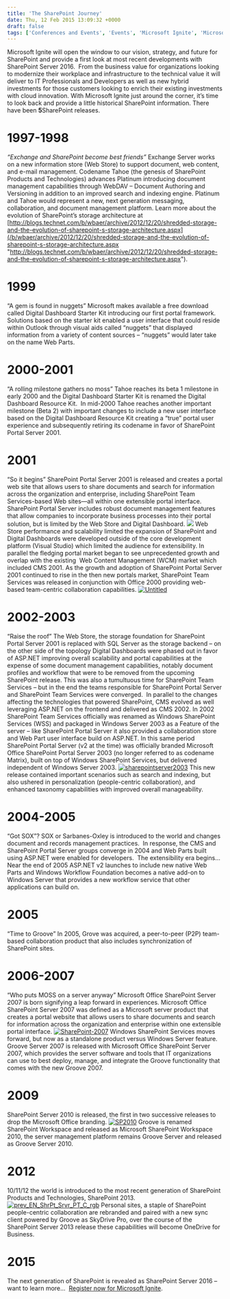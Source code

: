 ```yaml
---
title: 'The SharePoint Journey'
date: Thu, 12 Feb 2015 13:09:32 +0000
draft: false
tags: ['Conferences and Events', 'Events', 'Microsoft Ignite', 'Microsoft Office SharePoint Server 2007', 'OneDrive for Business', 'SharePoint', 'SharePoint Foundation 2010', 'SharePoint Portal Server 2003', 'SharePoint Server 2010', 'SharePoint Server 2013', 'SharePoint Server 2016', 'Windows SharePoint Services 2.0', 'Windows SharePoint Services 3.0']
---
```


Microsoft Ignite will open the window to our vision, strategy, and future for SharePoint and provide a first look at most recent developments with SharePoint Server 2016.  From the business value for organizations looking to modernize their workplace and infrastructure to the technical value it will deliver to IT Professionals and Developers as well as new hybrid investments for those customers looking to enrich their existing investments with cloud innovation. With Microsoft Ignite just around the corner, it’s time to look back and provide a little historical SharePoint information. There have been **5**SharePoint releases.

1997-1998
=========

_“Exchange and SharePoint become best friends”_ Exchange Server works on a new information store (Web Store) to support document, web content, and e-mail management. Codename Tahoe (the genesis of SharePoint Products and Technologies) advances Platinum introducing document management capabilities through WebDAV – Document Authoring and Versioning in addition to an improved search and indexing engine. Platinum and Tahoe would represent a new, next generation messaging, collaboration, and document management platform. Learn more about the evolution of SharePoint’s storage architecture at [http://blogs.technet.com/b/wbaer/archive/2012/12/20/shredded-storage-and-the-evolution-of-sharepoint-s-storage-architecture.aspx](/b/wbaer/archive/2012/12/20/shredded-storage-and-the-evolution-of-sharepoint-s-storage-architecture.aspx "http://blogs.technet.com/b/wbaer/archive/2012/12/20/shredded-storage-and-the-evolution-of-sharepoint-s-storage-architecture.aspx").

1999
====

“A gem is found in nuggets” Microsoft makes available a free download called Digital Dashboard Starter Kit introducing our first portal framework.   Solutions based on the starter kit enabled a user interface that could reside within Outlook through visual aids called “nuggets” that displayed information from a variety of content sources – “nuggets” would later take on the name Web Parts.

2000-2001
=========

“A rolling milestone gathers no moss” Tahoe reaches its beta 1 milestone in early 2000 and the Digital Dashboard Starter Kit is renamed the Digital Dashboard Resource Kit.  In mid-2000 Tahoe reaches another important milestone (Beta 2) with important changes to include a new user interface based on the Digital Dashboard Resource Kit creating a “true” portal user experience and subsequently retiring its codename in favor of SharePoint Portal Server 2001.

2001
====

“So it begins” SharePoint Portal Server 2001 is released and creates a portal web site that allows users to share documents and search for information across the organization and enterprise, including SharePoint Team Services-based Web sites—all within one extensible portal interface. SharePoint Portal Server includes robust document management features that allow companies to incorporate business processes into their portal solution, but is limited by the Web Store and Digital Dashboard. [![ ](https://msdnshared.blob.core.windows.net/media/TNBlogsFS/prod.evol.blogs.technet.com/CommunityServer.Blogs.Components.WeblogFiles/00/00/00/48/65/metablogapi/clip_image0026_thumb_602DFC0D.jpg)](https://msdnshared.blob.core.windows.net/media/TNBlogsFS/prod.evol.blogs.technet.com/CommunityServer.Blogs.Components.WeblogFiles/00/00/00/48/65/metablogapi/clip_image0026_62D4270D.jpg) Web Store performance and scalability limited the expansion of SharePoint and Digital Dashboards were developed outside of the core development platform (Visual Studio) which limited the audience for extensibility. In parallel the fledging portal market began to see unprecedented growth and overlap with the existing  Web Content Management (WCM) market which included CMS 2001. As the growth and adoption of SharePoint Portal Server 2001 continued to rise in the then new portals market, SharePoint Team Services was released in conjunction with Office 2000 providing web-based team-centric collaboration capabilities. [![Untitled](https://msdnshared.blob.core.windows.net/media/TNBlogsFS/prod.evol.blogs.technet.com/CommunityServer.Blogs.Components.WeblogFiles/00/00/00/48/65/metablogapi/Untitled_thumb_316AD41C.png "Untitled")](https://msdnshared.blob.core.windows.net/media/TNBlogsFS/prod.evol.blogs.technet.com/CommunityServer.Blogs.Components.WeblogFiles/00/00/00/48/65/metablogapi/Untitled_02195E92.png)

2002-2003
=========

“Raise the roof” The Web Store, the storage foundation for SharePoint Portal Server 2001 is replaced with SQL Server as the storage backend – on the other side of the topology Digital Dashboards were phased out in favor of ASP.NET improving overall scalability and portal capabilities at the expense of some document management capabilities, notably document profiles and workflow that were to be removed from the upcoming SharePoint release. This was also a tumultuous time for SharePoint Team Services – but in the end the teams responsible for SharePoint Portal Server and SharePoint Team Services were converged.  In parallel to the changes affecting the technologies that powered SharePoint, CMS evolved as well leveraging ASP.NET on the frontend and delivered as CMS 2002. In 2002 SharePoint Team Services officially was renamed as Windows SharePoint Services (WSS) and packaged in Windows Server 2003 as a Feature of the server – like SharePoint Portal Server it also provided a collaboration store and Web Part user interface build on ASP.NET. In this same period SharePoint Portal Server (v2 at the time) was officially branded Microsoft Office SharePoint Portal Server 2003 (no longer referred to as codename Matrix), built on top of Windows SharePoint Services, but delivered independent of Windows Server 2003. [![sharepointserver2003](https://msdnshared.blob.core.windows.net/media/TNBlogsFS/prod.evol.blogs.technet.com/CommunityServer.Blogs.Components.WeblogFiles/00/00/00/48/65/metablogapi/sharepointserver2003_thumb_4D340B67.jpg "sharepointserver2003")](https://msdnshared.blob.core.windows.net/media/TNBlogsFS/prod.evol.blogs.technet.com/CommunityServer.Blogs.Components.WeblogFiles/00/00/00/48/65/metablogapi/sharepointserver2003_27A7FD55.jpg) This new release contained important scenarios such as search and indexing, but also ushered in personalization (people-centric collaboration), and enhanced taxonomy capabilities with improved overall manageability.

2004-2005
=========

“Got SOX”? SOX or Sarbanes-Oxley is introduced to the world and changes document and records management practices.  In response, the CMS and SharePoint Portal Server groups converge in 2004 and Web Parts built using ASP.NET were enabled for developers.  The extensibility era begins… Near the end of 2005 ASP.NET v2 launches to include new native Web Parts and Windows Workflow Foundation becomes a native add-on to Windows Server that provides a new workflow service that other applications can build on.

2005
====

“Time to Groove” In 2005, Grove was acquired, a peer-to-peer (P2P) team-based collaboration product that also includes synchronization of SharePoint sites.

2006-2007
=========

“Who puts MOSS on a server anyway” Microsoft Office SharePoint Server 2007 is born signifying a leap forward in experiences. Microsoft Office SharePoint Server 2007 was defined as a Microsoft server product that creates a portal website that allows users to share documents and search for information across the organization and enterprise within one extensible portal interface. [![SharePoint-2007](https://msdnshared.blob.core.windows.net/media/TNBlogsFS/prod.evol.blogs.technet.com/CommunityServer.Blogs.Components.WeblogFiles/00/00/00/48/65/metablogapi/SharePoint-2007_thumb_6E4C2963.png "SharePoint-2007")](https://msdnshared.blob.core.windows.net/media/TNBlogsFS/prod.evol.blogs.technet.com/CommunityServer.Blogs.Components.WeblogFiles/00/00/00/48/65/metablogapi/SharePoint-2007_1D0CC0A4.png) Windows SharePoint Services moves forward, but now as a standalone product versus Windows Server feature. Groove Server 2007 is released with Microsoft Office SharePoint Server 2007, which provides the server software and tools that IT organizations can use to best deploy, manage, and integrate the Groove functionality that comes with the new Groove 2007.

2009
====

SharePoint Server 2010 is released, the first in two successive releases to drop the Microsoft Office branding. [![SP2010](https://msdnshared.blob.core.windows.net/media/TNBlogsFS/prod.evol.blogs.technet.com/CommunityServer.Blogs.Components.WeblogFiles/00/00/00/48/65/metablogapi/SP2010_thumb_7665E669.png "SP2010")](https://msdnshared.blob.core.windows.net/media/TNBlogsFS/prod.evol.blogs.technet.com/CommunityServer.Blogs.Components.WeblogFiles/00/00/00/48/65/metablogapi/SP2010_48E235F5.png) Groove is renamed SharePoint Workspace and released as Microsoft SharePoint Workspace 2010, the server management platform remains Groove Server and released as Groove Server 2010.

2012
====

10/11/12 the world is introduced to the most recent generation of SharePoint Products and Technologies, SharePoint 2013. [![prev_EN_ShrPt_Srvr_PT_C_rgb](https://msdnshared.blob.core.windows.net/media/TNBlogsFS/prod.evol.blogs.technet.com/CommunityServer.Blogs.Components.WeblogFiles/00/00/00/48/65/metablogapi/prev_EN_ShrPt_Srvr_PT_C_rgb_thumb_53387BB7.png "prev_EN_ShrPt_Srvr_PT_C_rgb")](https://msdnshared.blob.core.windows.net/media/TNBlogsFS/prod.evol.blogs.technet.com/CommunityServer.Blogs.Components.WeblogFiles/00/00/00/48/65/metablogapi/prev_EN_ShrPt_Srvr_PT_C_rgb_035FC67B.png) Personal sites, a staple of SharePoint people-centric collaboration are rebranded and paired with a new sync client powered by Groove as SkyDrive Pro, over the course of the SharePoint Server 2013 release these capabilities will become OneDrive for Business.

2015
====

The next generation of SharePoint is revealed as SharePoint Server 2016 – want to learn more...  [Register now for Microsoft Ignite](http://ignite.microsoft.com).